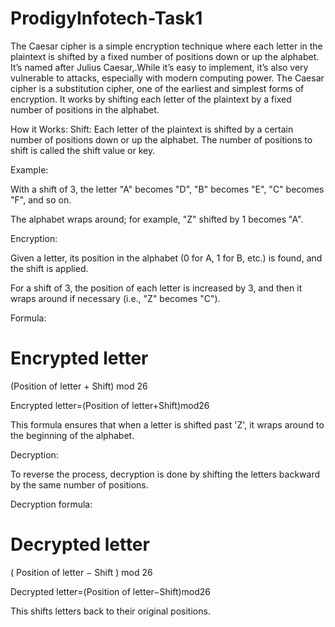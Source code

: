 # ProdigyInfotech-Task1
The Caesar cipher is a simple encryption technique where each letter in the plaintext is shifted by a fixed number of positions down or up the alphabet. It’s named after Julius Caesar,.While it’s easy to implement, it’s also very vulnerable to attacks, especially with modern computing power.
The Caesar cipher is a substitution cipher, one of the earliest and simplest forms of encryption. It works by shifting each letter of the plaintext by a fixed number of positions in the alphabet.

How it Works:
Shift: Each letter of the plaintext is shifted by a certain number of positions down or up the alphabet. The number of positions to shift is called the shift value or key.

Example:

With a shift of 3, the letter "A" becomes "D", "B" becomes "E", "C" becomes "F", and so on.

The alphabet wraps around; for example, "Z" shifted by 1 becomes "A".

Encryption:

Given a letter, its position in the alphabet (0 for A, 1 for B, etc.) is found, and the shift is applied.

For a shift of 3, the position of each letter is increased by 3, and then it wraps around if necessary (i.e., "Z" becomes "C").

Formula:

Encrypted letter
=
(Position of letter + Shift) mod 26

Encrypted letter=(Position of letter+Shift)mod26

This formula ensures that when a letter is shifted past 'Z', it wraps around to the beginning of the alphabet.

Decryption:

To reverse the process, decryption is done by shifting the letters backward by the same number of positions.

Decryption formula:

Decrypted letter
=
( Position of letter − Shift ) mod 26

Decrypted letter=(Position of letter−Shift)mod26

This shifts letters back to their original positions.
